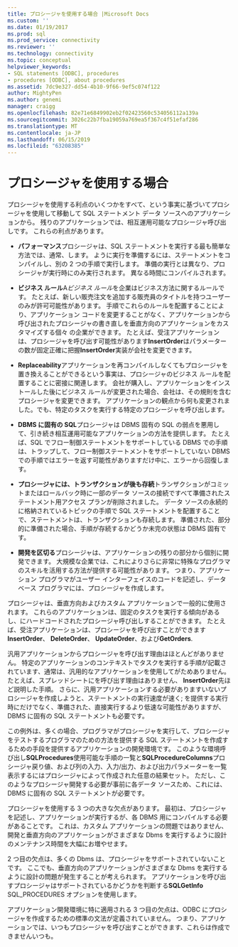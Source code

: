 ```yaml
---
title: プロシージャを使用する場合 |Microsoft Docs
ms.custom: ''
ms.date: 01/19/2017
ms.prod: sql
ms.prod_service: connectivity
ms.reviewer: ''
ms.technology: connectivity
ms.topic: conceptual
helpviewer_keywords:
- SQL statements [ODBC], procedures
- procedures [ODBC], about procedures
ms.assetid: 7dc9e327-dd54-4b10-9f66-9ef5c074f122
author: MightyPen
ms.author: genemi
manager: craigg
ms.openlocfilehash: 82e71e6849902eb2f02423560c534056112a139a
ms.sourcegitcommit: 3026c22b7fba19059a769ea5f367c4f51efaf286
ms.translationtype: MT
ms.contentlocale: ja-JP
ms.lasthandoff: 06/15/2019
ms.locfileid: "63208385"
---
```

# <a name="when-to-use-procedures"></a>プロシージャを使用する場合
プロシージャを使用する利点のいくつかをすべて、という事実に基づいてプロシージャを使用して移動して SQL ステートメント データ ソースへのアプリケーションから。 残りのアプリケーションでは、相互運用可能なプロシージャ呼び出しです。 これらの利点があります。  
  
-   **パフォーマンス**プロシージャは、SQL ステートメントを実行する最も簡単な方法では、通常、します。 ように実行を準備するには、ステートメントをコンパイルし、別の 2 つの手順で実行します。 準備の実行とは異なり、プロシージャが実行時にのみ実行されます。 異なる時間にコンパイルされます。  
  
-   **ビジネス ルール**A*ビジネス ルール*を企業はビジネス方法に関するルールです。 たとえば、新しい販売注文を追加する販売員のタイトルを持つユーザーのみが許可可能性があります。 手順でこれらのルールを配置することにより、アプリケーション コードを変更することがなく、アプリケーションから呼び出されたプロシージャの書き直しを垂直方向のアプリケーションをカスタマイズする個々 の企業ができます。 たとえば、受注アプリケーションは、プロシージャを呼び出す可能性があります**InsertOrder**はパラメーターの数が固定正確に把握**InsertOrder**実装が会社を変更できます。  
  
-   **Replaceability**アプリケーションを再コンパイルしなくてもプロシージャを置き換えることができるという事実は、プロシージャのビジネス ルールを配置することに密接に関連します。 会社が購入し、アプリケーションをインストールした後にビジネス ルールが変更された場合、会社は、その規則を含むプロシージャを変更できます。 アプリケーションの観点から何も変更されました。でも、特定のタスクを実行する特定のプロシージャを呼び出します。  
  
-   **DBMS に固有の SQL**プロシージャは DBMS 固有の SQL の弱点を悪用して、引き続き相互運用可能なアプリケーションの方法を提供します。 たとえば、SQL でフロー制御ステートメントをサポートしている DBMS での手順は、トラップして、フロー制御ステートメントをサポートしていない DBMS での手順ではエラーを返す可能性がありますだけ中に、エラーから回復します。  
  
-   **プロシージャには、トランザクションが後も存続**トランザクションがコミットまたはロールバック時に一部のデータ ソースの接続ですべて準備されたステートメント用アクセス プランが削除されました。 データ ソースの永続的に格納されているトピックの手順で SQL ステートメントを配置することで、ステートメントは、トランザクションも存続します。 準備された、部分的に準備された場合、手順が存続するかどうか未完の状態は DBMS 固有です。  
  
-   **開発を区切る**プロシージャは、アプリケーションの残りの部分から個別に開発できます。 大規模な企業では、これによりさらに非常に特殊なプログラマのスキルを活用する方法が提供する可能性があります。 つまり、アプリケーション プログラマがユーザー インターフェイスのコードを記述し、データベース プログラマには、プロシージャを作成します。  
  
 プロシージャは、垂直方向およびカスタム アプリケーションで一般的に使用されます。 これらのアプリケーションは、固定のタスクを実行する傾向があるし、にハードコードされたプロシージャ呼び出しすることができます。 たとえば、受注アプリケーションは、プロシージャを呼び出すことができます**InsertOrder**、 **DeleteOrder**、 **UpdateOrder**、および**GetOrders**.  
  
 汎用アプリケーションからプロシージャを呼び出す理由はほとんどがありません。 特定のアプリケーションのコンテキストでタスクを実行する手順が記載されています、通常は、汎用的なアプリケーションを使用してがためありません。 たとえば、スプレッドシートにを呼び出す理由はありません、 **InsertOrder**先ほど説明した手順。 さらに、汎用アプリケーションする必要がありますいないプロシージャを作成しようと、ステートメントの実行速度が速く; を提供する実行時にだけでなく、準備された、直接実行するより低速な可能性がありますが、DBMS に固有の SQL ステートメントも必要です。  
  
 この例外は、多くの場合、プログラマがプロシージャを実行して、プロシージャをテストするプログラマのための方法を提供する SQL ステートメントを作成するための手段を提供するアプリケーションの開発環境です。 このような環境呼び出し**SQLProcedures**使用可能な手順の一覧と**SQLProcedureColumns**プロシージャ戻り値、および列の入力、入力/出力、および出力パラメーターを一覧表示するにはプロシージャによって作成された任意の結果セット。 ただし、このようなプロシージャ開発する必要が事前に各データ ソースため、これには、DBMS に固有の SQL ステートメントが必要です。  
  
 プロシージャを使用する 3 つの大きな欠点があります。 最初は、プロシージャを記述し、アプリケーションが実行するが、各 DBMS 用にコンパイルする必要があることです。 これは、カスタム アプリケーションの問題ではありません、開発と垂直方向のアプリケーションがさまざまな Dbms を実行するように設計のメンテナンス時間を大幅にお増やせます。  
  
 2 つ目の欠点は、多くの Dbms は、プロシージャをサポートされていないことです。 ここでも、垂直方向のアプリケーションがさまざまな Dbms を実行するように設計の問題が発生することが考えられます。 アプリケーションを呼び出すプロシージャはサポートされているかどうかを判断する**SQLGetInfo** SQL_PROCEDURES オプションを使用します。  
  
 アプリケーション開発環境に特に適用される 3 つ目の欠点は、ODBC にプロシージャを作成するための標準の文法が定義されていません。 つまり、アプリケーションでは、いつもプロシージャを呼び出すことができます、これらは作成できませんいつも。
